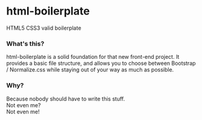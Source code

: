 # html-boilerplate

HTML5 CSS3 valid boilerplate


### What's this? ###

html-boilerplate is a solid foundation for that new front-end project. It provides a basic file structure, and allows you to choose between Bootstrap / Normalize.css while staying out of your way as much as possible.


### Why? ###

Because nobody should have to write this stuff.  
Not even me?  
Not even me!
